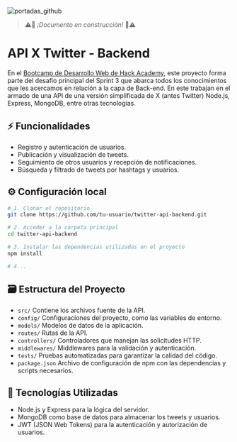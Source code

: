 ![portadas_github](https://github.com/hbaravalle/api-tuytter/assets/24690415/0563b818-69bc-4818-b13b-a7b2a7f8b041)

> ⚠🚧 *¡Documento en construcción!* 🚧⚠

# API X Twitter - Backend
En el [Bootcamp de Desarrollo Web de Hack Academy](https://ha.dev/cursos/bootcamp-desarrollo-web), este proyecto forma parte del desafío principal del Sprint 3 que abarca todos los conocimientos que les acercamos en relación a la capa de Back-end. En este trabajan en el armado de una API de una versión simplificada de X (antes Twitter) Node.js, Express, MongoDB, entre otras tecnologías.

## ⚡ Funcionalidades

- Registro y autenticación de usuarios.
- Publicación y visualización de tweets.
- Seguimiento de otros usuarios y recepción de notificaciones.
- Búsqueda y filtrado de tweets por hashtags y usuarios.

## ⚙ Configuración local
```bash
# 1. Clonar el repositorio
git clone https://github.com/tu-usuario/twitter-api-backend.git

# 2. Acceder a la carpeta principal
cd twitter-api-backend

# 3. Instalar las dependencias utilizadas en el proyecto
npm install

# 4...
```

## 🗃 Estructura del Proyecto

- `src/` Contiene los archivos fuente de la API.
- `config/` Configuraciones del proyecto, como las variables de entorno.
- `models/` Modelos de datos de la aplicación.
- `routes/` Rutas de la API.
- `controllers/` Controladores que manejan las solicitudes HTTP.
- `middlewares/` Middlewares para la validación y autenticación.
- `tests/` Pruebas automatizadas para garantizar la calidad del código.
- `package.json` Archivo de configuración de npm con las dependencias y scripts necesarios.
  
## 🧪 Tecnologías Utilizadas

- Node.js y Express para la lógica del servidor.
- MongoDB como base de datos para almacenar los tweets y usuarios.
- JWT (JSON Web Tokens) para la autenticación y autorización de usuarios.
